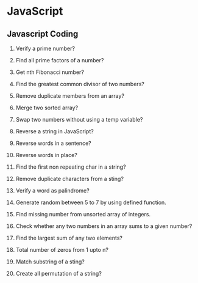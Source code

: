 # JavaScript

## Javascript Coding

1. Verify a prime number?

2. Find all prime factors of a number?

3. Get nth Fibonacci number?

4. Find the greatest common divisor of two numbers?

5. Remove duplicate members from an array?

6. Merge two sorted array?

7. Swap two numbers without using a temp variable?

8. Reverse a string in JavaScript?

9. Reverse words in a sentence?

10. Reverse words in place?

11. Find the first non repeating char in a string?

12. Remove duplicate characters from a sting?

13. Verify a word as palindrome?

14. Generate random between 5 to 7 by using defined function.

15. Find missing number from unsorted array of integers.

16. Check whether any two numbers in an array sums to a given number?

17. Find the largest sum of any two elements?

18. Total number of zeros from 1 upto n?

19. Match substring of a sting?

20. Create all permutation of a string?
